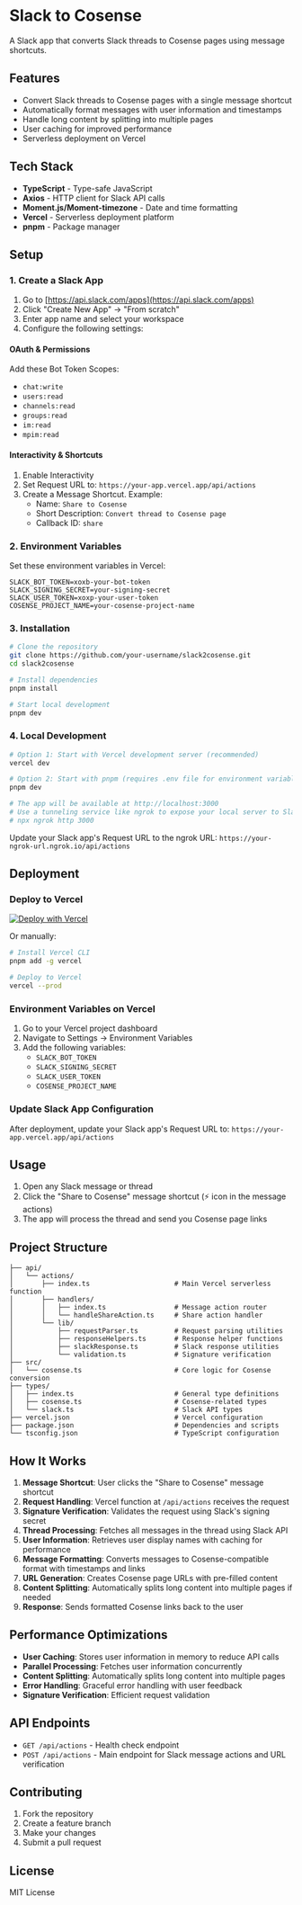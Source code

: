 # Slack to Cosense

A Slack app that converts Slack threads to Cosense pages using message shortcuts.

## Features

- Convert Slack threads to Cosense pages with a single message shortcut
- Automatically format messages with user information and timestamps
- Handle long content by splitting into multiple pages
- User caching for improved performance
- Serverless deployment on Vercel

## Tech Stack

- **TypeScript** - Type-safe JavaScript
- **Axios** - HTTP client for Slack API calls
- **Moment.js/Moment-timezone** - Date and time formatting
- **Vercel** - Serverless deployment platform
- **pnpm** - Package manager

## Setup

### 1. Create a Slack App

1. Go to [https://api.slack.com/apps](https://api.slack.com/apps)
2. Click "Create New App" → "From scratch"
3. Enter app name and select your workspace
4. Configure the following settings:

#### OAuth & Permissions

Add these Bot Token Scopes:

- `chat:write`
- `users:read`
- `channels:read`
- `groups:read`
- `im:read`
- `mpim:read`

#### Interactivity & Shortcuts

1. Enable Interactivity
2. Set Request URL to: `https://your-app.vercel.app/api/actions`
3. Create a Message Shortcut. Example:
   - Name: `Share to Cosense`
   - Short Description: `Convert thread to Cosense page`
   - Callback ID: `share`

### 2. Environment Variables

Set these environment variables in Vercel:

```
SLACK_BOT_TOKEN=xoxb-your-bot-token
SLACK_SIGNING_SECRET=your-signing-secret
SLACK_USER_TOKEN=xoxp-your-user-token
COSENSE_PROJECT_NAME=your-cosense-project-name
```

### 3. Installation

```bash
# Clone the repository
git clone https://github.com/your-username/slack2cosense.git
cd slack2cosense

# Install dependencies
pnpm install

# Start local development
pnpm dev
```

### 4. Local Development

```bash
# Option 1: Start with Vercel development server (recommended)
vercel dev

# Option 2: Start with pnpm (requires .env file for environment variables)
pnpm dev

# The app will be available at http://localhost:3000
# Use a tunneling service like ngrok to expose your local server to Slack:
# npx ngrok http 3000
```

Update your Slack app's Request URL to the ngrok URL:
`https://your-ngrok-url.ngrok.io/api/actions`

## Deployment

### Deploy to Vercel

[![Deploy with Vercel](https://vercel.com/button)](https://vercel.com/new/clone?repository-url=https://github.com/your-username/slack2cosense)

Or manually:

```bash
# Install Vercel CLI
pnpm add -g vercel

# Deploy to Vercel
vercel --prod
```

### Environment Variables on Vercel

1. Go to your Vercel project dashboard
2. Navigate to Settings → Environment Variables
3. Add the following variables:
   - `SLACK_BOT_TOKEN`
   - `SLACK_SIGNING_SECRET`
   - `SLACK_USER_TOKEN`
   - `COSENSE_PROJECT_NAME`

### Update Slack App Configuration

After deployment, update your Slack app's Request URL to:
`https://your-app.vercel.app/api/actions`

## Usage

1. Open any Slack message or thread
2. Click the "Share to Cosense" message shortcut (⚡ icon in the message actions)
3. The app will process the thread and send you Cosense page links

## Project Structure

```
├── api/
│   └── actions/
│       ├── index.ts                     # Main Vercel serverless function
│       ├── handlers/
│       │   ├── index.ts                 # Message action router
│       │   └── handleShareAction.ts     # Share action handler
│       └── lib/
│           ├── requestParser.ts         # Request parsing utilities
│           ├── responseHelpers.ts       # Response helper functions
│           ├── slackResponse.ts         # Slack response utilities
│           └── validation.ts            # Signature verification
├── src/
│   └── cosense.ts                       # Core logic for Cosense conversion
├── types/
│   ├── index.ts                         # General type definitions
│   ├── cosense.ts                       # Cosense-related types
│   └── slack.ts                         # Slack API types
├── vercel.json                          # Vercel configuration
├── package.json                         # Dependencies and scripts
└── tsconfig.json                        # TypeScript configuration
```

## How It Works

1. **Message Shortcut**: User clicks the "Share to Cosense" message shortcut
2. **Request Handling**: Vercel function at `/api/actions` receives the request
3. **Signature Verification**: Validates the request using Slack's signing secret
4. **Thread Processing**: Fetches all messages in the thread using Slack API
5. **User Information**: Retrieves user display names with caching for performance
6. **Message Formatting**: Converts messages to Cosense-compatible format with timestamps and links
7. **URL Generation**: Creates Cosense page URLs with pre-filled content
8. **Content Splitting**: Automatically splits long content into multiple pages if needed
9. **Response**: Sends formatted Cosense links back to the user

## Performance Optimizations

- **User Caching**: Stores user information in memory to reduce API calls
- **Parallel Processing**: Fetches user information concurrently
- **Content Splitting**: Automatically splits long content into multiple pages
- **Error Handling**: Graceful error handling with user feedback
- **Signature Verification**: Efficient request validation

## API Endpoints

- `GET /api/actions` - Health check endpoint
- `POST /api/actions` - Main endpoint for Slack message actions and URL verification

## Contributing

1. Fork the repository
2. Create a feature branch
3. Make your changes
4. Submit a pull request

## License

MIT License
